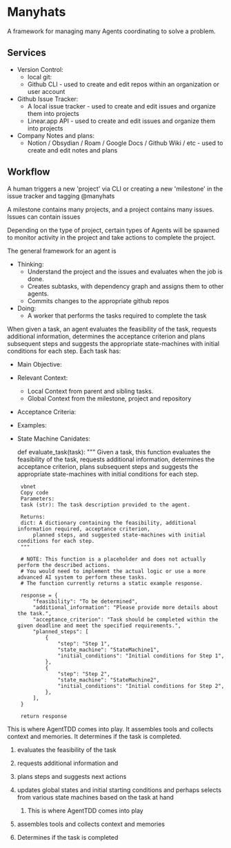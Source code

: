 # Manyhats
A framework for managing many Agents coordinating to solve a problem.

## Services

 * Version Control:
   * local git:
   * Github CLI - used to create and edit repos within an organization or user account
 * Github Issue Tracker:
   * A local issue tracker - used to create and edit issues and organize them into projects
   * Linear.app API - used to create and edit issues and organize them into projects
 * Company Notes and plans:
   * Notion / Obsydian / Roam / Google Docs / Github Wiki / etc - used to create and edit notes and plans

## Workflow
A human triggers a new 'project' via CLI or creating a new 'milestone' in the issue tracker and tagging @manyhats

A milestone contains many projects, and a project contains many issues.  Issues can contain issues

Depending on the type of project, certain types of Agents will be spawned to monitor activity in the project and take actions to complete the project.

The general framework for an agent is

 * Thinking:
   * Understand the project and the issues and evaluates when the job is done.
   * Creates subtasks, with dependency graph and assigns them to other agents.
   * Commits changes to the appropriate github repos
 * Doing:
   * A worker that performs the tasks required to complete the task


When given a task, an agent evaluates the feasibility of the task, requests additional information, determines the acceptance criterion and plans subsequent steps and suggests the appropriate state-machines with initial conditions for each step.
Each task has:
 * Main Objective:
 * Relevant Context:
   * Local Context from parent and sibling tasks.
   * Global Context from the milestone, project and repository
 * Acceptance Criteria:
 * Examples:
 * State Machine Canidates:

    def evaluate_task(task):
        """
        Given a task, this function evaluates the feasibility of the task, requests additional information,
        determines the acceptance criterion, plans subsequent steps and suggests the appropriate state-machines
        with initial conditions for each step.

        vbnet
        Copy code
        Parameters:
        task (str): The task description provided to the agent.

        Returns:
        dict: A dictionary containing the feasibility, additional information required, acceptance criterion,
            planned steps, and suggested state-machines with initial conditions for each step.
        """

        # NOTE: This function is a placeholder and does not actually perform the described actions.
        # You would need to implement the actual logic or use a more advanced AI system to perform these tasks.
        # The function currently returns a static example response.

        response = {
            "feasibility": "To be determined",
            "additional_information": "Please provide more details about the task.",
            "acceptance_criterion": "Task should be completed within the given deadline and meet the specified requirements.",
            "planned_steps": [
                {
                    "step": "Step 1",
                    "state_machine": "StateMachine1",
                    "initial_conditions": "Initial conditions for Step 1",
                },
                {
                    "step": "Step 2",
                    "state_machine": "StateMachine2",
                    "initial_conditions": "Initial conditions for Step 2",
                },
            ],
        }

        return response

This is where AgentTDD comes into play.  It assembles tools and collects context and memories.  It determines if the task is completed.

1. evaluates the feasibility of the task

2. requests additional information and
3. plans steps and suggests next actions
4. updates global states and initial starting conditions and perhaps selects from various state machines based on the task at hand
    1. This is where AgentTDD comes into play
5. assembles tools and collects context and memories
6. Determines if the task is completed
